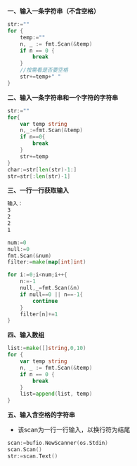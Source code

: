 **一、输入一条字符串（不含空格）**

```go
str:=""
for {
    temp:=""
    n, _ := fmt.Scan(&temp)
    if n == 0 {
        break
    }
    //按需看是否要空格
    str+=temp+" "
}
```

**二、输入一条字符串和一个字符的字符串**

```go
str:=""
for{
    var temp string
    n,_:=fmt.Scan(&temp)
    if n==0{
        break
    }
    str+=temp
}
char:=str[len(str)-1:]
str=str[:len(str)-1]
```

**三、一行一行获取输入**

```tex
输入：
3
2
2
1
```

```go
num:=0
null:=0
fmt.Scan(&num)
filter:=make(map[int]int)

for i:=0;i<num;i++{
    n:=-1
    null,_=fmt.Scan(&n)
    if null==0 || n==-1{
        continue
    }
    filter[n]+=1
}
```

**四、输入数组**

```go
list:=make([]string,0,10)
for {
    var temp string
    n, _ := fmt.Scan(&temp)
    if n == 0 {
        break
    } 
    list=append(list, temp)
}
```

**五、输入含空格的字符串**

* 该scan为一行一行输入，以换行符为结尾

```go
scan:=bufio.NewScanner(os.Stdin)
scan.Scan()
str:=scan.Text()
```

